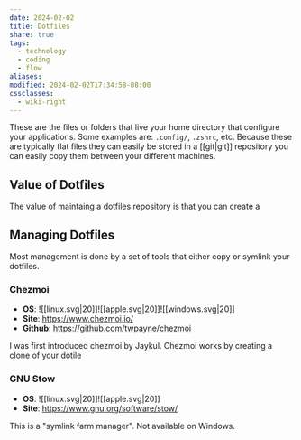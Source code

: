 ```yaml
---
date: 2024-02-02
title: Dotfiles
share: true
tags:
  - technology
  - coding
  - flow
aliases: 
modified: 2024-02-02T17:34:58-08:00
cssclasses:
  - wiki-right
---
```


These are the files or folders that live your home directory that configure your applications. Some examples are: `.config/`, `.zshrc`, etc.
Because these are typically flat files they can easily be stored in a [[git|git]] repository you can easily copy them between your different machines.
## Value of Dotfiles
The value of maintaing a dotfiles repository is that you can create a 
## Managing Dotfiles
Most management is done by a set of tools that either copy or symlink your dotfiles.
### Chezmoi
- **OS**: ![[linux.svg|20]]![[apple.svg|20]]![[windows.svg|20]]
 - **Site**: https://www.chezmoi.io/
 - **Github**: https://github.com/twpayne/chezmoi

I was first introduced chezmoi by Jaykul. Chezmoi works by creating a clone of your dotile
### GNU Stow
- **OS**: ![[linux.svg|20]]![[apple.svg|20]]
- **Site**: https://www.gnu.org/software/stow/

This is a "symlink farm manager". Not available on Windows.
